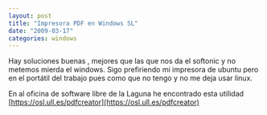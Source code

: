 ```yaml
---
layout: post
title: "Impresora PDF en Windows SL"
date: "2009-03-17"
categories: windows
---
```


Hay soluciones buenas , mejores que las que nos da el softonic y no metemos mierda el windows. Sigo prefiriendo mi impresora de ubuntu pero en el portátil del trabajo pues como que no tengo y no me deja usar linux.

En al oficina de software libre de la Laguna he encontrado esta utilidad [https://osl.ull.es/pdfcreator](https://osl.ull.es/pdfcreator)
